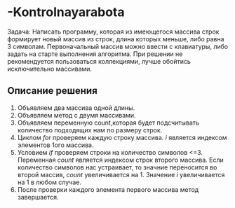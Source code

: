 # -Kontrolnayarabota
Задача: Написать программу, которая из имеющегося массива строк формирует новый массив из строк, длина которых меньше, либо равна 3 символам. Первоначальный массив можно ввести с клавиатуры, либо задать на старте выполнения алгоритма. При решении не рекомендуется пользоваться коллекциями, лучше обойтись исключительно массивами.

## Описание решения

1. Объявляем два массива одной длины.
2. Объявляем метод с двумя массивами.
3. Объявляем переменную count,которая будет подсчитывать количество подходящих нам по размеру строк.
4. Циклом _for_ проверяем каждую строку массива. _i_ является индексом элементов 1ого массива.
5. Условием _if_ проверяем строки на количество символов <=3. Переменная _count_ является индексом строк второго массива. Если количество символов нас устраивает, то значние переносится во второй массив, _count_ увеличивается на 1. Значение _i_ увеличивается на 1 в любом случае.
6. После проверки каждого элемента первого массива метод завершается.
